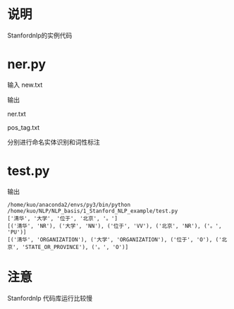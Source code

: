 # 说明
Stanfordnlp的实例代码


# ner.py

输入 new.txt

输出 

ner.txt

pos_tag.txt

分别进行命名实体识别和词性标注

# test.py
输出
```
/home/kuo/anaconda2/envs/py3/bin/python /home/kuo/NLP/NLP_basis/1_Stanford_NLP_example/test.py
['清华', '大学', '位于', '北京', '。']
[('清华', 'NR'), ('大学', 'NN'), ('位于', 'VV'), ('北京', 'NR'), ('。', 'PU')]
[('清华', 'ORGANIZATION'), ('大学', 'ORGANIZATION'), ('位于', 'O'), ('北京', 'STATE_OR_PROVINCE'), ('。', 'O')]
```

# 注意
Stanfordnlp 代码库运行比较慢